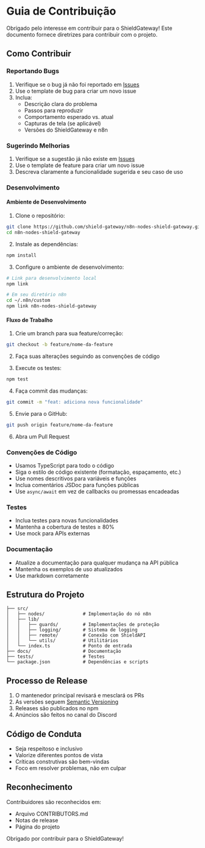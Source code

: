 # Guia de Contribuição

Obrigado pelo interesse em contribuir para o ShieldGateway! Este documento fornece diretrizes para contribuir com o projeto.

## Como Contribuir

### Reportando Bugs

1. Verifique se o bug já não foi reportado em [Issues](https://github.com/shield-gateway/n8n-nodes-shield-gateway/issues)
2. Use o template de bug para criar um novo issue
3. Inclua:
   - Descrição clara do problema
   - Passos para reproduzir
   - Comportamento esperado vs. atual
   - Capturas de tela (se aplicável)
   - Versões do ShieldGateway e n8n

### Sugerindo Melhorias

1. Verifique se a sugestão já não existe em [Issues](https://github.com/shield-gateway/n8n-nodes-shield-gateway/issues)
2. Use o template de feature para criar um novo issue
3. Descreva claramente a funcionalidade sugerida e seu caso de uso

### Desenvolvimento

#### Ambiente de Desenvolvimento

1. Clone o repositório:
```bash
git clone https://github.com/shield-gateway/n8n-nodes-shield-gateway.git
cd n8n-nodes-shield-gateway
```

2. Instale as dependências:
```bash
npm install
```

3. Configure o ambiente de desenvolvimento:
```bash
# Link para desenvolvimento local
npm link

# Em seu diretório n8n
cd ~/.n8n/custom
npm link n8n-nodes-shield-gateway
```

#### Fluxo de Trabalho

1. Crie um branch para sua feature/correção:
```bash
git checkout -b feature/nome-da-feature
```

2. Faça suas alterações seguindo as convenções de código

3. Execute os testes:
```bash
npm test
```

4. Faça commit das mudanças:
```bash
git commit -m "feat: adiciona nova funcionalidade"
```

5. Envie para o GitHub:
```bash
git push origin feature/nome-da-feature
```

6. Abra um Pull Request

### Convenções de Código

- Usamos TypeScript para todo o código
- Siga o estilo de código existente (formatação, espaçamento, etc.)
- Use nomes descritivos para variáveis e funções
- Inclua comentários JSDoc para funções públicas
- Use `async/await` em vez de callbacks ou promessas encadeadas

### Testes

- Inclua testes para novas funcionalidades
- Mantenha a cobertura de testes ≥ 80%
- Use mock para APIs externas

### Documentação

- Atualize a documentação para qualquer mudança na API pública
- Mantenha os exemplos de uso atualizados
- Use markdown corretamente

## Estrutura do Projeto

```
├── src/
│   ├── nodes/              # Implementação do nó n8n
│   ├── lib/
│   │   ├── guards/         # Implementações de proteção
│   │   ├── logging/        # Sistema de logging
│   │   ├── remote/         # Conexão com ShieldAPI
│   │   └── utils/          # Utilitários
│   └── index.ts            # Ponto de entrada
├── docs/                   # Documentação
├── tests/                  # Testes
└── package.json            # Dependências e scripts
```

## Processo de Release

1. O mantenedor principal revisará e mesclará os PRs
2. As versões seguem [Semantic Versioning](https://semver.org/)
3. Releases são publicados no npm
4. Anúncios são feitos no canal do Discord

## Código de Conduta

- Seja respeitoso e inclusivo
- Valorize diferentes pontos de vista
- Críticas construtivas são bem-vindas
- Foco em resolver problemas, não em culpar

## Reconhecimento

Contribuidores são reconhecidos em:
- Arquivo CONTRIBUTORS.md
- Notas de release
- Página do projeto

Obrigado por contribuir para o ShieldGateway! 